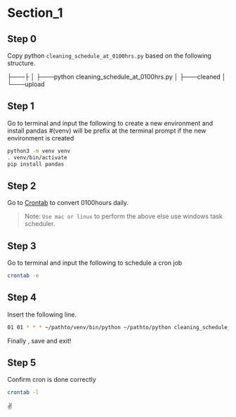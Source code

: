 # Section_1

## Step 0
Copy python `cleaning_schedule_at_0100hrs.py` based on the following structure.

├───├
│   ├───python cleaning_schedule_at_0100hrs.py
│   ├───cleaned
│   └───upload

## Step 1
Go to terminal and input the following to create a new environment and install pandas
#(venv) will be prefix at the terminal prompt if the new environment is created
```sh
python3 -m venv venv
. venv/bin/activate 
pip install pandas
```

## Step 2
Go to [Crontab](https://crontab.guru/#01_01_*_*_*) to convert 0100hours daily.

> Note: `Use mac or linux` to perform the above else use windows task scheduler.

## Step 3
Go to terminal and input the following to schedule a cron job
```sh
crontab -e
```
## Step 4
Insert the following line.

```sh
01 01 * * * ~/pathto/venv/bin/python ~/pathto/python cleaning_schedule_at_0100hrs.py
```
Finally , save and exit!

## Step 5
Confirm cron is done correctly
```sh
crontab -l
```

:v: